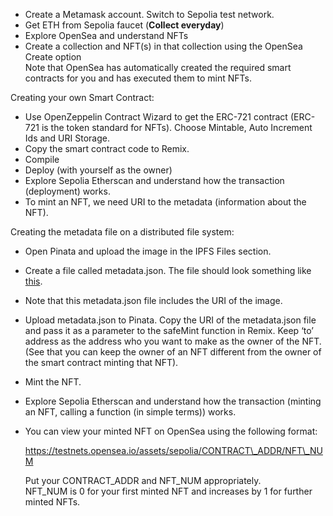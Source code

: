 * Create a Metamask account. Switch to Sepolia test network.  
* Get ETH from Sepolia faucet (**Collect everyday**)  
* Explore OpenSea and understand NFTs  
* Create a collection and NFT(s) in that collection using the OpenSea Create option  
  Note that OpenSea has automatically created the required smart contracts for you and has executed them to mint NFTs.

Creating your own Smart Contract:

* Use OpenZeppelin Contract Wizard to get the ERC-721 contract (ERC-721 is the token standard for NFTs). Choose Mintable, Auto Increment Ids and URI Storage.  
* Copy the smart contract code to Remix.  
* Compile  
* Deploy (with yourself as the owner)  
* Explore Sepolia Etherscan and understand how the transaction (deployment) works.  
* To mint an NFT, we need URI to the metadata (information about the NFT). 

Creating the metadata file on a distributed file system:

* Open Pinata and upload the image in the IPFS Files section.    
* Create a file called metadata.json. The file should look something like [this](https://drive.google.com/file/d/1AI1GM_3Yx1aXUfRSlPIqxNEhGSQjrKew/view?usp=sharing).  
* Note that this metadata.json file includes the URI of the image.  
* Upload metadata.json to Pinata. Copy the URI of the metadata.json file and pass it as a parameter to the safeMint function in Remix. Keep ‘to’ address as the address who you want to make as the owner of the NFT. (See that you can keep the owner of an NFT different from the owner of the smart contract minting that NFT).  
* Mint the NFT.  
* Explore Sepolia Etherscan and understand how the transaction (minting an NFT, calling a function (in simple terms)) works.  
* You can view your minted NFT on OpenSea using the following format:  
    
  https://testnets.opensea.io/assets/sepolia/CONTRACT\_ADDR/NFT\_NUM  
    
  Put your CONTRACT\_ADDR and NFT\_NUM appropriately.  
  NFT\_NUM is 0 for your first minted NFT and increases by 1 for further minted NFTs.  
    
  
